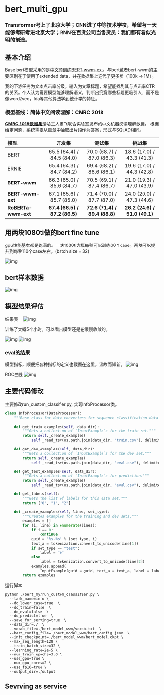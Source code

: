 # bert_multi_gpu

### Transformer考上了北京大学；CNN进了中等技术学校，希望有一天能够考研考进北京大学；RNN在百货公司当售货员：我们都有看似光明的前途。

## 基本介绍

Base bert模型采用的是[中文预训练BERT-wwm-ext](https://github.com/ymcui/Chinese-BERT-wwm)。与bert或者bert-wwm的主要区别在于使用了extended data，并在数据集上迭代了更多步（100k -> 1M）。

我的下游任务为文本点击率分级。输入为文章标题，希望能找到其与点击率CTR的关系。个人认为需要模型能够理解语义，判断出究竟哪些标题更吸引人，而不是像word2vec，lda等其他算法学到统计学的特征。


### 模型基线：简体中文阅读理解：CMRC 2018
[**CMRC 2018数据集**](https://github.com/ymcui/cmrc2018)是哈工大讯飞联合实验室发布的中文机器阅读理解数据。
根据给定问题，系统需要从篇章中抽取出片段作为答案，形式与SQuAD相同。

| 模型 | 开发集 | 测试集 | 挑战集 |
| :------- | :---------: | :---------: | :---------: |
| BERT | 65.5 (64.4) / 84.5 (84.0) | 70.0 (68.7) / 87.0 (86.3) | 18.6 (17.0) / 43.3 (41.3) | 
| ERNIE | 65.4 (64.3) / 84.7 (84.2) | 69.4 (68.2) / 86.6 (86.1) | 19.6 (17.0) / 44.3 (42.8) | 
| **BERT-wwm** | 66.3 (65.0) / 85.6 (84.7) | 70.5 (69.1) / 87.4 (86.7) | 21.0 (19.3) / 47.0 (43.9) | 
| **BERT-wwm-ext** | 67.1 (65.6) / 85.7 (85.0) | 71.4 (70.0) / 87.7 (87.0) | 24.0 (20.0) / 47.3 (44.6) |
| **RoBERTa-wwm-ext** | **67.4 (66.5) / 87.2 (86.5)** | **72.6 (71.4) / 89.4 (88.8)** | **26.2 (24.6) / 51.0 (49.1)** |

## 用两块1080ti做的bert fine tune

gpu性能基本都是跑满的。一块1080ti大概每秒可以训练60个case。两块可以提升到每秒110个case左右。(batch size = 32)

![img](img/gpu.png)


## bert样本数据
![img](img/example.png)

## 模型结果评估
结果表：
![img](img/res.png)

训练了大概5个小时。可以看出模型还是在缓慢收敛的。

![img](img/globalstep.png) ![img](img/loss.png)

### eval的结果

模型指标，顺便把各种指标的定义也截图在这里，温故而知新。
![img](img/eval1.png)

ROC曲线
![img](img/eval2.png)

## 主要代码修改

主要修改run_custom_classifier.py, 实现InfoProcessor类。
```python
class InfoProcessor(DataProcessor):
	"""Base class for data converters for sequence classification data sets."""

	def get_train_examples(self, data_dir):
		"""Gets a collection of `InputExample`s for the train set."""
		return self._create_examples(
			self._read_tsv(os.path.join(data_dir, "train.csv"), delimiter = ','), "train")

	def get_dev_examples(self, data_dir):
		"""Gets a collection of `InputExample`s for the dev set."""
		return self._create_examples(
			self._read_tsv(os.path.join(data_dir, "eval.csv"), delimiter = ','), "eval")

	def get_test_examples(self, data_dir):
		"""Gets a collection of `InputExample`s for prediction."""
		return self._create_examples(
			self._read_tsv(os.path.join(data_dir, "eval.csv"), delimiter = ',',do_predict = True), "test")

	def get_labels(self):
		"""Gets the list of labels for this data set."""
		return ["0", "1", "2"]

	def _create_examples(self, lines, set_type):
		"""Creates examples for the training and dev sets."""
		examples = []
		for (i, line) in enumerate(lines):
			if i == 0:
				continue
			guid = "%s-%s" % (set_type, i)
			text_a = tokenization.convert_to_unicode(line[1])
			if set_type == "test":
				label = "0"
			else:
				label = tokenization.convert_to_unicode(line[2])
			examples.append(
				InputExample(guid = guid, text_a = text_a, label = label))
		return examples
```

运行脚本

```angular2
python ./bert_my/run_custom_classifier.py \
  --task_name=info \
  --do_lower_case=true  \
  --do_train=false  \
  --do_eval=false  \
  --do_predict=true  \
  --save_for_serving=true  \
  --data_dir=./  \
  --vocab_file=./bert_model_wwm/vocab.txt  \
  --bert_config_file=./bert_model_wwm/bert_config.json  \
  --init_checkpoint=./bert_model_wwm/bert_model.ckpt \
  --max_seq_length=128 \
  --train_batch_size=32 \
  --learning_rate=2e-5 \
  --num_train_epochs=3.0 \
  --use_gpu=true \
  --num_gpu_cores=2 \
  --use_fp16=true \
  --output_dir=./output
```

## Sevrving as service







